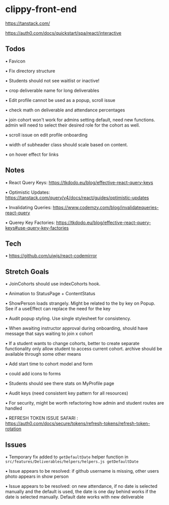 # clippy-front-end

https://tanstack.com/

https://auth0.com/docs/quickstart/spa/react/interactive

## Todos

• Favicon

• Fix directory structure

• Students should not see waitlist or inactive!

• crop deliverable name for long deliverables

• Edit profile cannot be used as a popup, scroll issue

• check math on deliverable and attendance percentages

• join cohort won't work for admins setting default, need new functions.
  admin will need to select their desired role for the cohort as well.

• scroll issue on edit profile onboarding

• width of subheader class should scale based on content.

• on hover effect for links

## Notes

• React Query Keys: https://tkdodo.eu/blog/effective-react-query-keys

• Optimistic Updates: https://tanstack.com/query/v4/docs/react/guides/optimistic-updates

• Invalidating Queries: https://www.codemzy.com/blog/invalidatequeries-react-query

• Querey Key Factories: https://tkdodo.eu/blog/effective-react-query-keys#use-query-key-factories


## Tech

• https://github.com/uiwjs/react-codemirror


## Stretch Goals

• JoinCohorts should use indexCohorts hook.

• Animation to StatusPage + ContentStatus

• ShowPerson loads strangely. Might be related to the by key on Popup. See if a useEffect can replace the need for the key

• Audit popup styling. Use single stylesheet for consistency.

• When awaiting instructor approval during onboarding, should have message that says waiting to join x cohort

• If a student wants to change cohorts, better to create separate functionality
  only allow student to access current cohort. archive should be available through some other means

• Add start time to cohort model and form

• could add icons to forms

• Students should see there stats on MyProfile page

• Audit keys (need consistent key pattern for all resources)

• For security, might be worth refactoring how admin and student routes are handled

• REFRESH TOKEN ISSUE SAFARI : https://auth0.com/docs/secure/tokens/refresh-tokens/refresh-token-rotation


## Issues

•  Temporary fix added to ```getDefaultDate``` helper function in ```src/features/Deliverables/helpers/helpers.js getDefaultDate```

• Issue appears to be resolved:
  if github username is missing, other users photo appears in show person

• Issue appears to be resolved:
  on new attendance, if no date is selected manually and the default is used, the date is one day behind
  works if the date is selected manually. Default date works with new deliverable